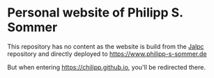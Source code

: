 # Personal website of Philipp S. Sommer

This repository has no content as the website is build from the
[Jalpc](https://github.com/Chilipp/Jalpc) repository and
directly deployed to https://www.philipp-s-sommer.de

But when entering https://chilipp.github.io, you'll be redirected
there.
